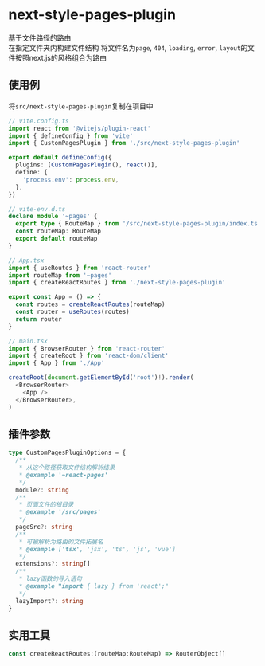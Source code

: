 # next-style-pages-plugin

基于文件路径的路由  
在指定文件夹内构建文件结构 将文件名为`page`, `404`, `loading`, `error`, `layout`的文件按照next.js的风格组合为路由

## 使用例

将`src/next-style-pages-plugin`复制在项目中

```ts
// vite.config.ts
import react from '@vitejs/plugin-react'
import { defineConfig } from 'vite'
import { CustomPagesPlugin } from './src/next-style-pages-plugin'

export default defineConfig({
  plugins: [CustomPagesPlugin(), react()],
  define: {
    'process.env': process.env,
  },
})
```

```ts
// vite-env.d.ts
declare module '~pages' {
  export type { RouteMap } from '/src/next-style-pages-plugin/index.ts'
  const routeMap: RouteMap
  export default routeMap
}
```

```ts
// App.tsx
import { useRoutes } from 'react-router'
import routeMap from '~pages'
import { createReactRoutes } from './next-style-pages-plugin'

export const App = () => {
  const routes = createReactRoutes(routeMap)
  const router = useRoutes(routes)
  return router
}
```

```ts
// main.tsx
import { BrowserRouter } from 'react-router'
import { createRoot } from 'react-dom/client'
import { App } from './App'

createRoot(document.getElementById('root')!).render(
  <BrowserRouter>
    <App />
  </BrowserRouter>,
)

```

## 插件参数

```ts
type CustomPagesPluginOptions = {
  /**
   * 从这个路径获取文件结构解析结果
   * @example '~react-pages'
   */
  module?: string
  /**
   * 页面文件的根目录
   * @example '/src/pages'
   */
  pageSrc?: string
  /**
   * 可被解析为路由的文件拓展名
   * @example ['tsx', 'jsx', 'ts', 'js', 'vue']
   */
  extensions?: string[]
  /**
   * lazy函数的导入语句
   * @example "import { lazy } from 'react';"
   */
  lazyImport?: string
}
```

## 实用工具

```ts
const createReactRoutes:(routeMap:RouteMap) => RouterObject[]
```
